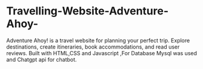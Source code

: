 # Travelling-Website-Adventure-Ahoy-
Adventure Ahoy! is a travel website for planning your perfect trip. Explore destinations, create itineraries, book accommodations, and read user reviews. Built with HTML,CSS and Javascript ,For Database Mysql was used and Chatgpt api for chatbot.
